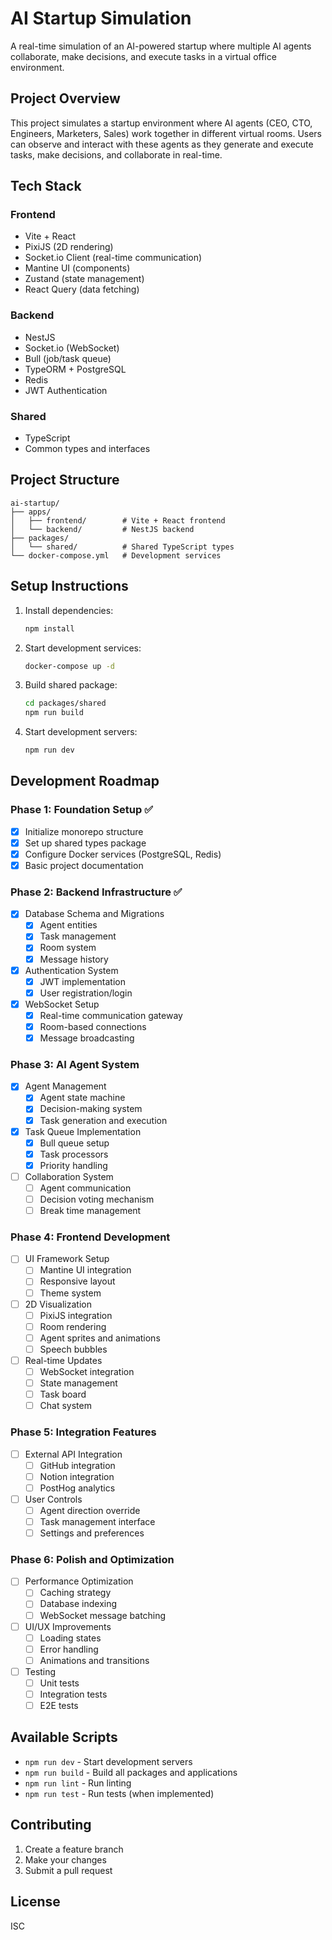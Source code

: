 # AI Startup Simulation

A real-time simulation of an AI-powered startup where multiple AI agents collaborate, make decisions, and execute tasks in a virtual office environment.

## Project Overview

This project simulates a startup environment where AI agents (CEO, CTO, Engineers, Marketers, Sales) work together in different virtual rooms. Users can observe and interact with these agents as they generate and execute tasks, make decisions, and collaborate in real-time.

## Tech Stack

### Frontend
- Vite + React
- PixiJS (2D rendering)
- Socket.io Client (real-time communication)
- Mantine UI (components)
- Zustand (state management)
- React Query (data fetching)

### Backend
- NestJS
- Socket.io (WebSocket)
- Bull (job/task queue)
- TypeORM + PostgreSQL
- Redis
- JWT Authentication

### Shared
- TypeScript
- Common types and interfaces

## Project Structure

```
ai-startup/
├── apps/
│   ├── frontend/        # Vite + React frontend
│   └── backend/         # NestJS backend
├── packages/
│   └── shared/          # Shared TypeScript types
└── docker-compose.yml   # Development services
```

## Setup Instructions

1. Install dependencies:
   ```bash
   npm install
   ```

2. Start development services:
   ```bash
   docker-compose up -d
   ```

3. Build shared package:
   ```bash
   cd packages/shared
   npm run build
   ```

4. Start development servers:
   ```bash
   npm run dev
   ```

## Development Roadmap

### Phase 1: Foundation Setup ✅
- [x] Initialize monorepo structure
- [x] Set up shared types package
- [x] Configure Docker services (PostgreSQL, Redis)
- [x] Basic project documentation

### Phase 2: Backend Infrastructure ✅
- [x] Database Schema and Migrations
  - [x] Agent entities
  - [x] Task management
  - [x] Room system
  - [x] Message history
- [x] Authentication System
  - [x] JWT implementation
  - [x] User registration/login
- [x] WebSocket Setup
  - [x] Real-time communication gateway
  - [x] Room-based connections
  - [x] Message broadcasting

### Phase 3: AI Agent System
- [x] Agent Management
  - [x] Agent state machine
  - [x] Decision-making system
  - [x] Task generation and execution
- [x] Task Queue Implementation
  - [x] Bull queue setup
  - [x] Task processors
  - [x] Priority handling
- [ ] Collaboration System
  - [ ] Agent communication
  - [ ] Decision voting mechanism
  - [ ] Break time management

### Phase 4: Frontend Development
- [ ] UI Framework Setup
  - [ ] Mantine UI integration
  - [ ] Responsive layout
  - [ ] Theme system
- [ ] 2D Visualization
  - [ ] PixiJS integration
  - [ ] Room rendering
  - [ ] Agent sprites and animations
  - [ ] Speech bubbles
- [ ] Real-time Updates
  - [ ] WebSocket integration
  - [ ] State management
  - [ ] Task board
  - [ ] Chat system

### Phase 5: Integration Features
- [ ] External API Integration
  - [ ] GitHub integration
  - [ ] Notion integration
  - [ ] PostHog analytics
- [ ] User Controls
  - [ ] Agent direction override
  - [ ] Task management interface
  - [ ] Settings and preferences

### Phase 6: Polish and Optimization
- [ ] Performance Optimization
  - [ ] Caching strategy
  - [ ] Database indexing
  - [ ] WebSocket message batching
- [ ] UI/UX Improvements
  - [ ] Loading states
  - [ ] Error handling
  - [ ] Animations and transitions
- [ ] Testing
  - [ ] Unit tests
  - [ ] Integration tests
  - [ ] E2E tests

## Available Scripts

- `npm run dev` - Start development servers
- `npm run build` - Build all packages and applications
- `npm run lint` - Run linting
- `npm run test` - Run tests (when implemented)

## Contributing

1. Create a feature branch
2. Make your changes
3. Submit a pull request

## License

ISC
